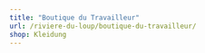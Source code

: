 ```yaml
---
title: "Boutique du Travailleur"
url: /riviere-du-loup/boutique-du-travailleur/
shop: Kleidung
---
```


